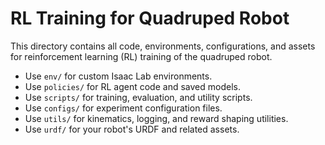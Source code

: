 # RL Training for Quadruped Robot

This directory contains all code, environments, configurations, and assets for reinforcement learning (RL) training of the quadruped robot. 

- Use `env/` for custom Isaac Lab environments.
- Use `policies/` for RL agent code and saved models.
- Use `scripts/` for training, evaluation, and utility scripts.
- Use `configs/` for experiment configuration files.
- Use `utils/` for kinematics, logging, and reward shaping utilities.
- Use `urdf/` for your robot's URDF and related assets.
